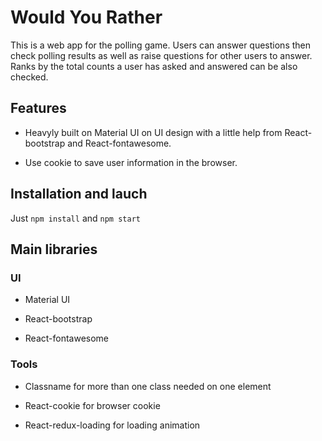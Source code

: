 # Would You Rather

This is a web app for the polling game. Users can answer questions then check polling results as well as raise questions for other users to answer. Ranks by the total counts a user has asked and answered can be also checked.

## Features

- Heavyly built on Material UI on UI design with a little help from React-bootstrap and React-fontawesome.

- Use cookie to save user information in the browser.

## Installation and lauch

Just `npm install` and `npm start`

## Main libraries

### UI

- Material UI

- React-bootstrap

- React-fontawesome

### Tools

- Classname for more than one class needed on one element

- React-cookie for browser cookie

- React-redux-loading for loading animation
